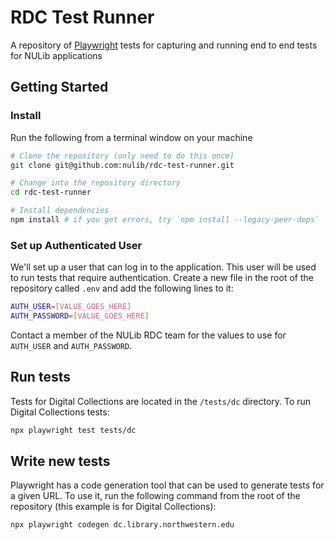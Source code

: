 # RDC Test Runner

A repository of [Playwright](https://playwright.dev/) tests for capturing and running end to end tests for NULib applications

## Getting Started

### Install

Run the following from a terminal window on your machine

```bash
# Clone the repository (only need to do this once)
git clone git@github.com:nulib/rdc-test-runner.git

# Change into the repository directory
cd rdc-test-runner

# Install dependencies
npm install # if you get errors, try `npm install --legacy-peer-deps`
```

### Set up Authenticated User

We'll set up a user that can log in to the application. This user will be used to run tests that require authentication. Create a new file in the root of the repository called `.env` and add the following lines to it:

```bash
AUTH_USER=[VALUE_GOES_HERE]
AUTH_PASSWORD=[VALUE_GOES_HERE]
```

Contact a member of the NULib RDC team for the values to use for `AUTH_USER` and `AUTH_PASSWORD`.

## Run tests

Tests for Digital Collections are located in the `/tests/dc` directory. To run Digital Collections tests:

```bash
npx playwright test tests/dc
```

## Write new tests

Playwright has a code generation tool that can be used to generate tests for a given URL. To use it, run the following command from the root of the repository (this example is for Digital Collections):

```bash
npx playwright codegen dc.library.northwestern.edu
```
